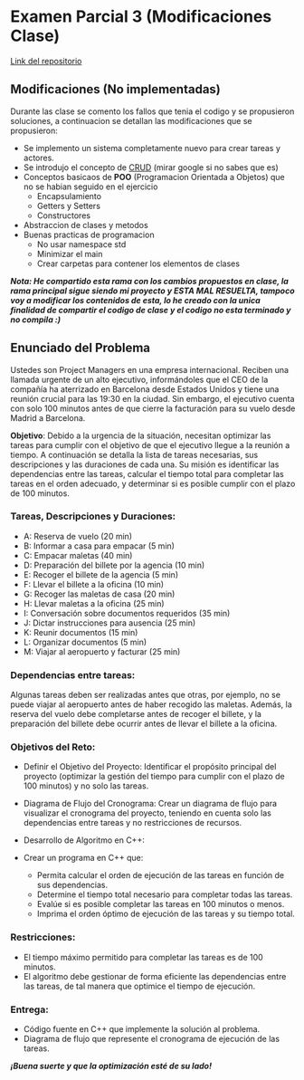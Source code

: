 # Examen Parcial 3 (Modificaciones Clase)

[Link del repositorio](https://github.com/pinchiguillo/Examen-Parcial-3)

## Modificaciones (No implementadas)

Durante las clase se comento los fallos que tenia el codigo y se propusieron soluciones, a continuacion se detallan las modificaciones que se propusieron:

- Se implemento un sistema completamente nuevo para crear tareas y actores.
- Se introdujo el concepto de [CRUD](crud/crud.h) (mirar google si no sabes que es)
- Conceptos basicaos de **POO** (Programacion Orientada a Objetos) que no se habian seguido en el ejercicio
  - Encapsulamiento
  - Getters y Setters
  - Constructores
- Abstraccion de clases y metodos
- Buenas practicas de programacion
  - No usar namespace std
  - Minimizar el main
  - Crear carpetas para contener los elementos de clases

***Nota: He compartido esta rama con los cambios propuestos en clase, la rama principal sigue siendo mi proyecto y ESTA MAL RESUELTA, tampoco voy a modificar los contenidos de esta, lo he creado con la unica finalidad de compartir el codigo de clase y el codigo no esta terminado y no compila :)***

## Enunciado del Problema

Ustedes son Project Managers en una empresa internacional. Reciben una llamada urgente de un alto ejecutivo, informándoles que el CEO de la compañía ha aterrizado en Barcelona desde Estados Unidos y tiene una reunión crucial para las 19:30 en la ciudad. Sin embargo, el ejecutivo cuenta con solo 100 minutos antes de que cierre la facturación para su vuelo desde Madrid a Barcelona.

**Objetivo**: Debido a la urgencia de la situación, necesitan optimizar las tareas para cumplir con el objetivo de que el ejecutivo llegue a la reunión a tiempo. A continuación se detalla la lista de tareas necesarias, sus descripciones y las duraciones de cada una. Su misión es identificar las dependencias entre las tareas, calcular el tiempo total para completar las tareas en el orden adecuado, y determinar si es posible cumplir con el plazo de 100 minutos.

### Tareas, Descripciones y Duraciones:

- A: Reserva de vuelo (20 min)
- B: Informar a casa para empacar (5 min)
- C: Empacar maletas (40 min)
- D: Preparación del billete por la agencia (10 min)
- E: Recoger el billete de la agencia (5 min)
- F: Llevar el billete a la oficina (10 min)
- G: Recoger las maletas de casa (20 min)
- H: Llevar maletas a la oficina (25 min)
- I: Conversación sobre documentos requeridos (35 min)
- J: Dictar instrucciones para ausencia (25 min)
- K: Reunir documentos (15 min)
- L: Organizar documentos (5 min)
- M: Viajar al aeropuerto y facturar (25 min)
### Dependencias entre tareas:

Algunas tareas deben ser realizadas antes que otras, por ejemplo, no se puede viajar al aeropuerto antes de haber recogido las maletas.
Además, la reserva del vuelo debe completarse antes de recoger el billete, y la preparación del billete debe ocurrir antes de llevar el billete a la oficina.
### Objetivos del Reto:

- Definir el Objetivo del Proyecto: Identificar el propósito principal del proyecto (optimizar la gestión del tiempo para cumplir con el plazo de 100 minutos) y no solo las tareas.

- Diagrama de Flujo del Cronograma: Crear un diagrama de flujo para visualizar el cronograma del proyecto, teniendo en cuenta solo las dependencias entre tareas y no restricciones de recursos.

- Desarrollo de Algoritmo en C++:

- Crear un programa en C++ que:
  - Permita calcular el orden de ejecución de las tareas en función de sus dependencias.
  - Determine el tiempo total necesario para completar todas las tareas.
  - Evalúe si es posible completar las tareas en 100 minutos o menos.
  - Imprima el orden óptimo de ejecución de las tareas y su tiempo total.

### Restricciones:

- El tiempo máximo permitido para completar las tareas es de 100 minutos.
- El algoritmo debe gestionar de forma eficiente las dependencias entre las tareas, de tal manera que optimice el tiempo de ejecución.
### Entrega:

- Código fuente en C++ que implemente la solución al problema.
- Diagrama de flujo que represente el cronograma de ejecución de las tareas.

***¡Buena suerte y que la optimización esté de su lado!***

